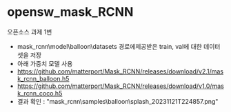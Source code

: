 # opensw_mask_RCNN
오픈소스 과제 1번
- mask_rcnn\model\balloon\datasets 경로에제공받은 train, val에 대한 데이터셋을 저장
- 아래 가중치 모델 사용
- https://github.com/matterport/Mask_RCNN/releases/download/v2.1/mask_rcnn_balloon.h5
- https://github.com/matterport/Mask_RCNN/releases/download/v1.0/mask_rcnn_coco.h5
- 결과 확인 : "mask_rcnn\samples\balloon\splash_20231121T224857.png"
